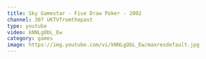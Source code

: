 ```yaml
---
title: Sky Gamestar - Five Draw Poker - 2002
channel: 307 UKTVfromthepast
type: youtube
video: kNNLgObL_Ew
category: games
image: https://img.youtube.com/vi/kNNLgObL_Ew/maxresdefault.jpg
---
```


